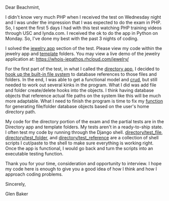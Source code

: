 Dear Beachmint,

I didn't know very much PHP when I received the test on Wednesday night and I was under the impression that I was expected to do the exam in PHP.  So, I spent the first 5 days I had with this test watching PHP training videos through USC and lynda.com.  I received the ok to do the app in Python on Monday.  So, I've done my best with the past 3 nights of coding.

I solved the [jewelry app](https://github.com/iepathos/beachmint/tree/master/jewelry) section of the test.  Please view my code within the jewelry app and [template](https://github.com/iepathos/beachmint/tree/master/templates/jewelry) folders.  You may view a live demo of the jewelry application at:
https://whois-iepathos.rhcloud.com/jewelry/

For the first part of the test, in what I called the [directory app](https://github.com/iepathos/beachmint/tree/master/directory), I decided to [hook up the built-in file system](https://github.com/iepathos/beachmint/blob/master/directory/models.py#L62) to database references to those files and folders.  In the end, I was able to get a functional model and [crud](https://github.com/iepathos/beachmint/blob/master/directory/models.py#L144), but still needed to work out several kinks in the program.  What I did was add file and folder create/delete hooks into the objects.  I think having database objects that reference actual file paths on the system like this will be much more adaptable.  What I need to finish the program is time to fix my [function](https://github.com/iepathos/beachmint/blob/master/directory/views.py#L89) for generating file/folder database objects based on the user's home directory path.  

My code for the directory portion of the exam and the partial tests are in the Directory app and template folders.  My tests aren't in a ready-to-ship state.  I often test my code by running through the Django shell.  [directory/test_file](https://github.com/iepathos/beachmint/blob/master/directory/test_file.py), [directory/test_folder](https://github.com/iepathos/beachmint/blob/master/directory/test_folder.py), and [directory/test_reference](https://github.com/iepathos/beachmint/blob/master/directory/test_references.py) are a collection of shell scripts I cut/paste to the shell to make sure everything is working right.  Once the app is functional, I would go back and turn the scripts into an executable testing function.

Thank you for your time, consideration and opportunity to interview.  I hope my code here is enough to give you a good idea of how I think and how I approach coding problems.

Sincerely,

Glen Baker
